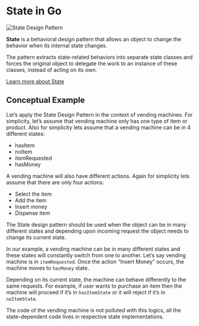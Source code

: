 **State** in Go
===============

![State Design Pattern](https://refactoring.guru/images/patterns/content/state/state-en.png)

**State** is a behavioral design pattern that allows an object to change the behavior when its internal state changes.

The pattern extracts state-related behaviors into separate state classes and forces the original object to delegate the work to an instance of these classes, instead of acting on its own.

[Learn more about State](https://refactoring.guru/design-patterns/state)

Conceptual Example
------------------

Let’s apply the State Design Pattern in the context of vending machines. For simplicity, let’s assume that vending machine only has one type of item or product. Also for simplicity lets assume that a vending machine can be in 4 different states:

*   hasItem
*   noItem
*   itemRequested
*   hasMoney

A vending machine will also have different actions. Again for simplicity lets assume that there are only four actions:

*   Select the item
*   Add the item
*   Insert money
*   Dispense item

The State design pattern should be used when the object can be in many different states and depending upon incoming request the object needs to change its current state.

In our example, a vending machine can be in many different states and these states will constantly switch from one to another. Let’s say vending machine is in `itemRequested`. Once the action “Insert Money” occurs, the machine moves to `hasMoney` state.

Depending on its current state, the machine can behave differently to the same requests. For example, if user wants to purchase an item then the machine will proceed if it’s in `hasItemState` or it will reject if it’s in `noItemState`.

The code of the vending machine is not polluted with this logics, all the state-dependent code lives in respective state implementations.